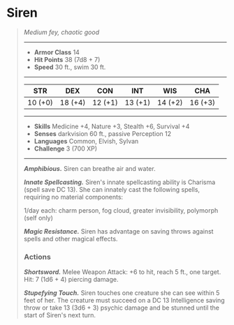 # Siren
>*Medium fey, chaotic good*
>___
>- **Armor Class** 14
>- **Hit Points** 38 (7d8 + 7)
>- **Speed** 30 ft., swim 30 ft.
>___
>|STR|DEX|CON|INT|WIS|CHA|
>|:---:|:---:|:---:|:---:|:---:|:---:|
>|10 (+0)|18 (+4)|12 (+1)|13 (+1)|14 (+2)|16 (+3)|
>___
>- **Skills** Medicine +4, Nature +3, Stealth +6, Survival +4
>- **Senses** darkvision 60 ft., passive Perception 12
>- **Languages** Common, Elvish, Sylvan
>- **Challenge** 3 (700 XP)
>___
>***Amphibious.*** Siren can breathe air and water.  
>
>***Innate Spellcasting.*** Siren's innate spellcasting ability is Charisma (spell save DC 13). She can innately cast the following spells, requiring no material components:  
>
>1/day each: charm person, fog cloud, greater invisibility, polymorph (self only)  
>
>
>***Magic Resistance.*** Siren has advantage on saving throws against spells and other magical effects.  
>
>### Actions
>***Shortsword.*** Melee Weapon Attack: +6 to hit, reach 5 ft., one target. Hit: 7 (1d6 + 4) piercing damage.  
>
>***Stupefying Touch.*** Siren touches one creature she can see within 5 feet of her. The creature must succeed on a DC 13 Intelligence saving throw or take 13 (3d6 + 3) psychic damage and be stunned until the start of Siren's next turn.